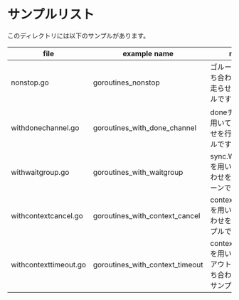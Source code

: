 # サンプルリスト

このディレクトリには以下のサンプルがあります。

|file|example name|note|
|----|------------|----|
|nonstop.go|goroutines\_nonstop|ゴルーチンを待ち合わせ無しで走らせるサンプルです|
|withdonechannel.go|goroutines\_with\_done\_channel|doneチャネルを用いて待ち合わせを行うサンプルです|
|withwaitgroup.go|goroutines\_with\_waitgroup|sync.WaitGroupを用いて待ち合わせを行うパターンです|
|withcontextcancel.go|goroutines\_with\_context\_cancel|context.Contextを用いて待ち合わせを行うサンプルです|
|withcontexttimeout.go|goroutines\_with\_context\_timeout|context.Contextを用いてタイムアウト付きで待ち合わせを行うサンプルです|
